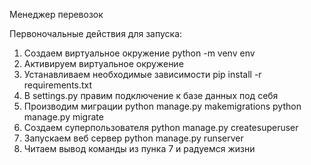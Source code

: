 Менеджер перевозок

Первоночальные действия для запуска:
1) Создаем виртуальное окружение python -m venv env
2) Активируем виртуальное окружение
3) Устанавливаем необходимые зависимости pip install -r requirements.txt
4) В settings.py правим подключение к базе данных под себя
5) Производим миграции 
    python manage.py makemigrations
    python manage.py migrate
6) Создаем суперпользователя python manage.py createsuperuser
7) Запускаем веб сервер python manage.py runserver
9) Читаем вывод команды из пунка 7 и радуемся жизни